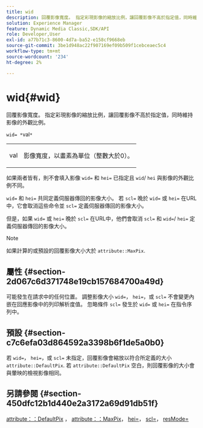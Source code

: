 ```yaml
---
title: wid
description: 回覆影像寬度。 指定彩現影像的縮放比例，讓回覆影像不高於指定值，同時維持影像的外觀比例。
solution: Experience Manager
feature: Dynamic Media Classic,SDK/API
role: Developer,User
exl-id: a77b71c3-8600-4d7a-ba52-e158cf9668eb
source-git-commit: 3be1d948ac22f907169ef09b509f1cebceaec5c4
workflow-type: tm+mt
source-wordcount: '234'
ht-degree: 2%

---
```


# wid{#wid}

回覆影像寬度。 指定彩現影像的縮放比例，讓回覆影像不高於指定值，同時維持影像的外觀比例。

`wid= *`val`*`

<table id="simpletable_1C898A7B99114BE986EC5553F6A31E82"> 
 <tr class="strow"> 
  <td class="stentry"> <p><span class="varname"> val</span> </p> </td> 
  <td class="stentry"> <p>影像寬度，以畫素為單位（整數大於0）。 </p></td> 
 </tr> 
</table>

如果兩者皆有，則不會填入影像 `wid=` 和 `hei=` 已指定且 `wid`/ `hei` 與影像的外觀比例不同。

`wid=` 和 `hei=` 共同定義伺服器傳回的影像大小。 若 `scl=` 晚於 `wid=` 或 `hei=` 在URL中，它會取消這些命令並 `scl=` 定義伺服器傳回的影像大小。

但是，如果 `wid=` 或 `hei=` 晚於 `scl=` 在URL中，他們會取消 `scl=` 和 `wid=`/ `hei=` 定義伺服器傳回的影像大小。

>[!NOTE]
>
>如果計算的或預設的回覆影像大小大於 `attribute::MaxPix`.

## 屬性 {#section-2d067c6d371748e19cb157684700a49d}

可能發生在請求中的任何位置。 調整影像大小 `wid=`， `hei=`，或 `scl=` 不會變更內嵌在回應影像中的列印解析度值。 忽略條件 `scl=` 發生於 `wid=` 或 `hei=` 在指令序列中。

## 預設 {#section-c7c6efa03d864592a3398b6f1de5a0b0}

若 `wid=`， `hei=`，或 `scl=` 未指定，回覆影像會縮放以符合所定義的大小 `attribute::DefaultPix`. 若 `attribute::DefaultPix` 空白，則回覆影像的大小會與暈映的檢視影像相同。

## 另請參閱 {#section-450dfc12b1d440e2a3172a69d91db51f}

[attribute：：DefaultPix](../../../../../ir-api/material-cat/image-rendering-api-ref/c-ir-material-catalog/c-ir-attributes-reference/r-ir-defaultpix.md#reference-102c98f9b5d24d2aaaeb756653fb0e6f) ， [attribute：：MaxPix](../../../../../ir-api/material-cat/image-rendering-api-ref/c-ir-material-catalog/c-ir-attributes-reference/r-ir-maxpix.md#reference-569f186bbc2840a6bd3cffa8ff3e7657)， [hei=](../../../../../ir-api/http-protocol/image-rendering-api-ref/c-ir-http-protocol-ref/c-ir-http-protocol-command-reference/r-ir-hei.md#reference-1c08f60365a94417a39867c09cac5478)， [scl=](../../../../../ir-api/http-protocol/image-rendering-api-ref/c-ir-http-protocol-ref/c-ir-http-protocol-command-reference/r-ir-scl.md#reference-b14b51a6cbe34f0bba42880540592f29)， [resMode=](../../../../../ir-api/http-protocol/image-rendering-api-ref/c-ir-http-protocol-ref/c-ir-http-protocol-command-reference/r-ir-http-resmode.md#reference-851a5b636f8948cfb11456c9b7dab0d3)
